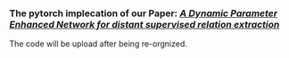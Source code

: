 ### The pytorch implecation of our Paper: [***A Dynamic Parameter Enhanced Network for distant supervised relation extraction***](https://www.sciencedirect.com/science/article/abs/pii/S0950705120302537)

The code will be upload after being re-orgnized.
